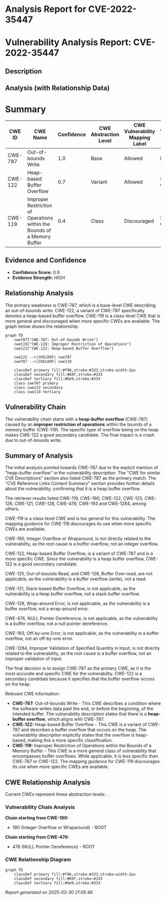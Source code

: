 # Analysis Report for CVE-2022-35447

# Vulnerability Analysis Report: CVE-2022-35447

## Description



## Analysis (with Relationship Data)

# Summary
| CWE ID  | CWE Name    | Confidence | CWE Abstraction Level | CWE Vulnerability Mapping Label | CWE-Vulnerability Mapping Notes |
|----------------|--------------------------------------------------------------------|------------|-------------------------|------------------------------------|-----------------------------------|
| CWE-787 | Out-of-bounds Write | 1.0 | Base | Allowed | Primary CWE |
| CWE-122 | Heap-based Buffer Overflow | 0.7 | Variant | Allowed | Secondary Candidate |
| CWE-119 | Improper Restriction of Operations within the Bounds of a Memory Buffer | 0.4 | Class | Discouraged | Secondary Candidate |

## Evidence and Confidence

*   **Confidence Score:** 0.9
*   **Evidence Strength:** HIGH

## Relationship Analysis
The primary weakness is CWE-787, which is a base-level CWE describing an out-of-bounds write. CWE-122, a variant of CWE-787 specifically denotes a heap-based buffer overflow. CWE-119 is a class-level CWE that is more general and discouraged when more specific CWEs are available. The graph below shows the relationship:

```mermaid
graph TD
    cwe787["CWE-787: Out-of-bounds Write"]
    cwe119["CWE-119: Improper Restriction of Operations"]
    cwe122["CWE-122: Heap-based Buffer Overflow"]
    
    cwe122 -->|CHILDOF| cwe787
    cwe787 -->|CHILDOF| cwe119
    
    classDef primary fill:#f96,stroke:#333,stroke-width:2px
    classDef secondary fill:#69f,stroke:#333
    classDef tertiary fill:#9e9,stroke:#333
    class cwe787 primary
    class cwe122 secondary
    class cwe119 tertiary
```

## Vulnerability Chain
The vulnerability chain starts with a **heap-buffer overflow** (CWE-787) caused by an **improper restriction of operations** within the bounds of a memory buffer (CWE-119). The specific type of overflow being on the heap makes CWE-122 a good secondary candidate. The final impact is a crash due to out-of-bounds write.

## Summary of Analysis
The initial analysis pointed towards CWE-787 due to the explicit mention of "heap-buffer overflow" in the vulnerability description. The "CWE for similar CVE Descriptions" section also listed CWE-787 as the primary match. The "CVE Reference Links Content Summary" section provides further details about the vulnerability, confirming that it is a heap buffer overflow.

The retriever results listed CWE-119, CWE-190, CWE-122, CWE-125, CWE-126, CWE-121, CWE-128, CWE-476, CWE-193 and CWE-1284, among others.

CWE-119 is a class-level CWE and is too general for this vulnerability. The mapping guidance for CWE-119 discourages its use when more specific CWEs are available.

CWE-190, Integer Overflow or Wraparound, is not directly related to the vulnerability, as the root cause is a buffer overflow, not an integer overflow.

CWE-122, Heap-based Buffer Overflow, is a variant of CWE-787 and is a more specific CWE. Since the vulnerability is a heap buffer overflow, CWE-122 is a good secondary candidate.

CWE-125, Out-of-bounds Read, and CWE-126, Buffer Over-read, are not applicable, as the vulnerability is a buffer overflow (write), not a read.

CWE-121, Stack-based Buffer Overflow, is not applicable, as the vulnerability is a heap buffer overflow, not a stack buffer overflow.

CWE-128, Wrap-around Error, is not applicable, as the vulnerability is a buffer overflow, not a wrap-around error.

CWE-476, NULL Pointer Dereference, is not applicable, as the vulnerability is a buffer overflow, not a null pointer dereference.

CWE-193, Off-by-one Error, is not applicable, as the vulnerability is a buffer overflow, not an off-by-one error.

CWE-1284, Improper Validation of Specified Quantity in Input, is not directly related to the vulnerability, as the root cause is a buffer overflow, not an improper validation of input.

The final decision is to assign CWE-787 as the primary CWE, as it is the most accurate and specific CWE for the vulnerability. CWE-122 is a secondary candidate because it specifies that the buffer overflow occurs on the heap.

Relevant CWE Information:
*   **CWE-787:** Out-of-bounds Write - This CWE describes a condition where the software writes data past the end, or before the beginning, of the intended buffer. The vulnerability description states that there is a **heap-buffer overflow**, which aligns with CWE-787.
*   **CWE-122:** Heap-based Buffer Overflow - This CWE is a variant of CWE-787 and describes a buffer overflow that occurs on the heap. The vulnerability description explicitly states that the overflow is heap-based, making this a more specific classification.
*   **CWE-119:** Improper Restriction of Operations within the Bounds of a Memory Buffer - This CWE is a more general class of vulnerability that encompasses buffer overflows. While applicable, it is less specific than CWE-787 or CWE-122. The mapping guidance for CWE-119 discourages its use when more specific CWEs are available.


## CWE Relationship Analysis

Current CWEs represent these abstraction levels: .


### Vulnerability Chain Analysis

**Chain starting from CWE-190:**
- 190 (Integer Overflow or Wraparound) - ROOT


**Chain starting from CWE-476:**
- 476 (NULL Pointer Dereference) - ROOT



### CWE Relationship Diagram

```mermaid
graph TD
    classDef primary fill:#f96,stroke:#333,stroke-width:2px
    classDef secondary fill:#69f,stroke:#333
    classDef tertiary fill:#9e9,stroke:#333
```



*Report generated on 2025-03-30 21:05:46*
